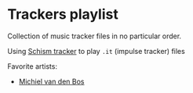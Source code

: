 # Trackers playlist
Collection of music tracker files in no particular order.

Using [Schism tracker](https://github.com/schismtracker/schismtracker) to play `.it` (impulse tracker) files


Favorite artists: 
- [Michiel van den Bos](https://modarchive.org/index.php?request=view_artist_modules&query=69698) 